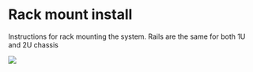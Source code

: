# Rack mount install

Instructions for rack mounting the system. Rails are the same for both 1U and 2U chassis

![](<../.gitbook/assets/image (49).png>)
